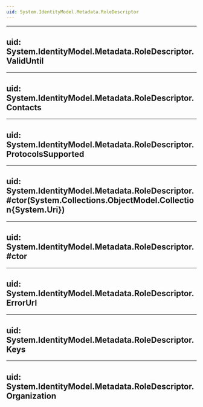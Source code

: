 ```yaml
---
uid: System.IdentityModel.Metadata.RoleDescriptor
---
```


---
uid: System.IdentityModel.Metadata.RoleDescriptor.ValidUntil
---

---
uid: System.IdentityModel.Metadata.RoleDescriptor.Contacts
---

---
uid: System.IdentityModel.Metadata.RoleDescriptor.ProtocolsSupported
---

---
uid: System.IdentityModel.Metadata.RoleDescriptor.#ctor(System.Collections.ObjectModel.Collection{System.Uri})
---

---
uid: System.IdentityModel.Metadata.RoleDescriptor.#ctor
---

---
uid: System.IdentityModel.Metadata.RoleDescriptor.ErrorUrl
---

---
uid: System.IdentityModel.Metadata.RoleDescriptor.Keys
---

---
uid: System.IdentityModel.Metadata.RoleDescriptor.Organization
---
